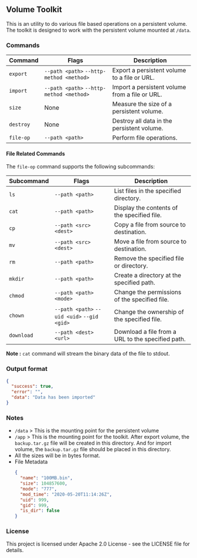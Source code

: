 ## Volume Toolkit

This is an utility to do various file based operations on a persistent volume. The toolkit is designed to work with the persistent volume mounted at `/data`.

### Commands

| Command   | Flags                                    | Description                                    |
| --------- | ---------------------------------------- | ---------------------------------------------- |
| `export`  | `--path <path>` `--http-method <method>` | Export a persistent volume to a file or URL.   |
| `import`  | `--path <path>` `--http-method <method>` | Import a persistent volume from a file or URL. |
| `size`    | None                                     | Measure the size of a persistent volume.       |
| `destroy` | None                                     | Destroy all data in the persistent volume.     |
| `file-op` | `--path <path>`                          | Perform file operations.                       |

#### File Related Commands

The `file-op` command supports the following subcommands:

| Subcommand | Flags                                       | Description                                       |
| ---------- | ------------------------------------------- | ------------------------------------------------- |
| `ls`       | `--path <path>`                             | List files in the specified directory.            |
| `cat`      | `--path <path>`                             | Display the contents of the specified file.       |
| `cp`       | `--path <src>` `<dest>`                     | Copy a file from source to destination.           |
| `mv`       | `--path <src>` `<dest>`                     | Move a file from source to destination.           |
| `rm`       | `--path <path>`                             | Remove the specified file or directory.           |
| `mkdir`    | `--path <path>`                             | Create a directory at the specified path.         |
| `chmod`    | `--path <path>` `<mode>`                    | Change the permissions of the specified file.     |
| `chown`    | `--path <path>` `--uid <uid>` `--gid <gid>` | Change the ownership of the specified file.       |
| `download` | `--path <dest>` `<url>`                     | Download a file from a URL to the specified path. |

**Note :** `cat` command will stream the binary data of the file to stdout.

### Output format

```json
{
  "success": true,
  "error": "",
  "data": "Data has been imported"
}
```

### Notes

- `/data` > This is the mounting point for the persistent volume
- `/app` > This is the mounting point for the toolkit. After export volume, the `backup.tar.gz` file will be created in this directory. And for import volume, the `backup.tar.gz` file should be placed in this directory.
- All the sizes will be in bytes format.
- File Metadata
  ```json
  {
    "name": "100MB.bin",
    "size": 104857600,
    "mode": "777",
    "mod_time": "2020-05-20T11:14:26Z",
    "uid": 999,
    "gid": 999,
    "is_dir": false
  }
  ```

### License

This project is licensed under Apache 2.0 License - see the LICENSE file for details.
